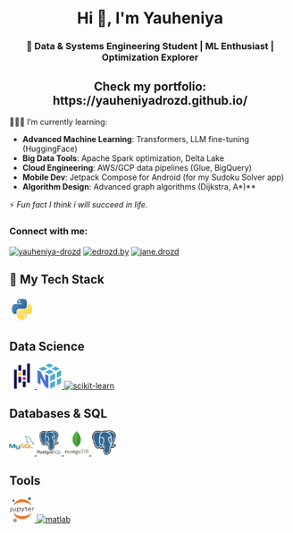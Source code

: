 <h1 align="center">Hi 👋, I'm Yauheniya</h1>
<h3 align="center">🚀 Data & Systems Engineering Student | ML Enthusiast | Optimization Explorer</h3>

<h2 align="center">Check my portfolio: https://yauheniyadrozd.github.io/ </h2>


🌱👩‍🎓 I’m currently learning:
  - **Advanced Machine Learning**: Transformers, LLM fine-tuning (HuggingFace)
  - **Big Data Tools**: Apache Spark optimization, Delta Lake
  - **Cloud Engineering**: AWS/GCP data pipelines (Glue, BigQuery)
  - **Mobile Dev**: Jetpack Compose for Android (for my Sudoku Solver app)
  - **Algorithm Design**: Advanced graph algorithms (Dijkstra, A*)**

  ⚡ *Fun fact I think i will succeed in life.*

<h3 align="left">Connect with me:</h3>
<p align="left">
<a href="https://linkedin.com/in/yauheniya-drozd" target="blank"><img align="center" src="https://raw.githubusercontent.com/rahuldkjain/github-profile-readme-generator/master/src/images/icons/Social/linked-in-alt.svg" alt="yauheniya-drozd" height="30" width="40" /></a>
<a href="https://fb.com/edrozd.by" target="blank"><img align="center" src="https://raw.githubusercontent.com/rahuldkjain/github-profile-readme-generator/master/src/images/icons/Social/facebook.svg" alt="edrozd.by" height="30" width="40" /></a>
<a href="https://instagram.com/jane.drozd" target="blank"><img align="center" src="https://raw.githubusercontent.com/rahuldkjain/github-profile-readme-generator/master/src/images/icons/Social/instagram.svg" alt="jane.drozd" height="30" width="40" /></a>
</p>

<h2 align="left">🚀 My Tech Stack</h2>

<p align="left">
  <!-- Programming Languages -->
  <a href="https://www.python.org" target="_blank" rel="noreferrer">
    <img src="https://raw.githubusercontent.com/devicons/devicon/master/icons/python/python-original.svg" alt="python" width="45" height="45"/>
  </a>
  
  ## Data Science
  <a href="https://pandas.pydata.org/" target="_blank" rel="noreferrer">
    <img src="https://raw.githubusercontent.com/devicons/devicon/master/icons/pandas/pandas-original.svg" alt="pandas" width="45" height="45"/>
  </a>
  <a href="https://numpy.org/" target="_blank" rel="noreferrer">
    <img src="https://raw.githubusercontent.com/devicons/devicon/master/icons/numpy/numpy-original.svg" alt="numpy" width="45" height="45"/>
  </a>
  <a href="https://scikit-learn.org/" target="_blank" rel="noreferrer">
    <img src="https://upload.wikimedia.org/wikipedia/commons/0/05/Scikit_learn_logo_small.svg" alt="scikit-learn" width="45" height="45"/>
  </a>

  ## Databases & SQL
  <a href="https://www.mysql.com/" target="_blank" rel="noreferrer">
    <img src="https://raw.githubusercontent.com/devicons/devicon/master/icons/mysql/mysql-original-wordmark.svg" alt="mysql" width="45" height="45"/>
  </a>
  <a href="https://www.postgresql.org/" target="_blank" rel="noreferrer">
    <img src="https://raw.githubusercontent.com/devicons/devicon/master/icons/postgresql/postgresql-original-wordmark.svg" alt="postgresql" width="45" height="45"/>
  </a>
  <a href="https://www.mongodb.com/" target="_blank" rel="noreferrer">
    <img src="https://raw.githubusercontent.com/devicons/devicon/master/icons/mongodb/mongodb-original-wordmark.svg" alt="mongodb" width="45" height="45"/>
  </a>
  <a href="https://en.wikipedia.org/wiki/SQL" target="_blank" rel="noreferrer">
    <img src="https://raw.githubusercontent.com/devicons/devicon/master/icons/postgresql/postgresql-original.svg" alt="sql" width="45" height="45"/>
  </a>

  ## Tools
  <a href="https://jupyter.org/" target="_blank" rel="noreferrer">
    <img src="https://raw.githubusercontent.com/devicons/devicon/master/icons/jupyter/jupyter-original-wordmark.svg" alt="jupyter" width="45" height="45"/>
  </a>
  <a href="https://www.mathworks.com/" target="_blank" rel="noreferrer">
    <img src="https://upload.wikimedia.org/wikipedia/commons/2/21/Matlab_Logo.png" alt="matlab" width="45" height="45"/>
  </a>
</p>
